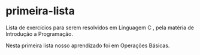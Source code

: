 # primeira-lista
<p>Lista de exercícios para serem resolvidos em Linguagem C , pela matéria de Introdução a Programação.</p> 
<p>Nesta primeira lista nosso aprendizado foi em Operações Básicas.</p> 


